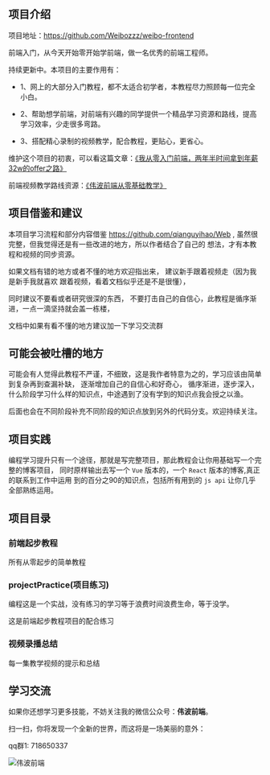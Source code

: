 ## 项目介绍

项目地址：<https://github.com/Weibozzz/weibo-frontend>

前端入门，从今天开始零开始学前端，做一名优秀的前端工程师。

持续更新中。本项目的主要作用有：


- 1、网上的大部分入门教程，都不太适合初学者，本教程尽力照顾每一位完全小白。

- 2、帮助想学前端，对前端有兴趣的同学提供一个精品学习资源和路线，提高学习效率，少走很多弯路。

- 3、搭配精心录制的视频教学，配合教程，更贴心，更省心。


维护这个项目的初衷，可以看这篇文章：[《我从零入门前端，两年半时间拿到年薪32w的offer之路》](https://www.yuque.com/liuweibo-qagim/qm64lq/os4vwp)

前端视频教学路线资源：[《伟波前端从零基础教学》](https://space.bilibili.com/456900797/channel/detail?cid=166108)

## 项目借鉴和建议

本项目学习流程和部分内容借鉴 <https://github.com/qianguyihao/Web> ,
虽然很完整，但我觉得还是有一些改进的地方，所以作者结合了自己的
想法，才有本教程和视频的同步资源。

如果文档有错的地方或者不懂的地方欢迎指出来，
建议新手跟着视频走（因为我是新手我就喜欢
跟着视频，看着文档似乎还是不是很懂），

同时建议不要看或者研究很深的东西，
不要打击自己的自信心，此教程是循序渐进，一点一滴坚持就会盖一栋楼，

文档中如果有看不懂的地方建议加一下学习交流群

## 可能会被吐槽的地方

可能会有人觉得此教程不严谨，不细致，这是我作者特意为之的，学习应该由简单到复杂再到查漏补缺，
逐渐增加自己的自信心和好奇心，
循序渐进，逐步深入，什么阶段学习什么样的知识点，中途遇到了没有学到的知识点我会授之以渔。

后面也会在不同阶段补充不同阶段的知识点放到另外的代码分支。欢迎持续关注。

## 项目实践

编程学习提升只有一个途径，那就是写完整项目，那此教程会让你用基础写一个完整的博客项目，
同时原样输出去写一个 `Vue` 版本的，一个 `React` 版本的博客,真正的联系到工作中运用
到的百分之90的知识点，包括所有用到的 `js api` 让你几乎全部熟练运用。

## 项目目录
### 前端起步教程
所有从零起步的简单教程
### projectPractice(项目练习)
编程这是一个实战，没有练习的学习等于浪费时间浪费生命，等于没学。

这是前端起步教程项目的配合练习
### 视频录播总结
每一集教学视频的提示和总结
## 学习交流
如果你还想学习更多技能，不妨关注我的微信公众号：**伟波前端**。

扫一扫，你将发现一个全新的世界，而这将是一场美丽的意外：

qq群1: 718650337

![伟波前端](https://cdn.nlark.com/yuque/0/2021/png/232624/1611566795964-a22487fd-6e08-462d-b3a4-85e3a3c0461e.png)
